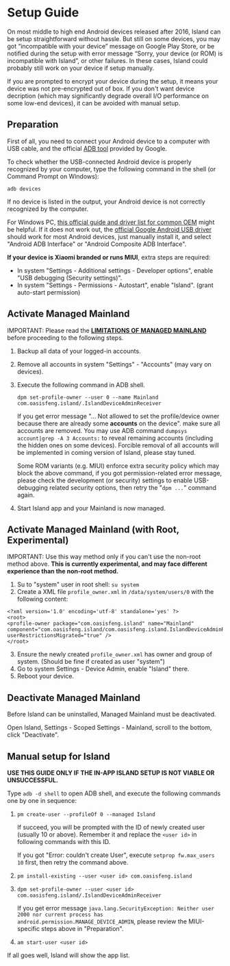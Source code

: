 Setup Guide
============

On most middle to high end Android devices released after 2016, Island can be setup straightforward without hassle. But still on some devices, you may got “incompatible with your device” message on Google Play Store, or be notified during the setup with error message “Sorry, your device (or ROM) is incompatible with Island”, or other failures. In these cases, Island could probably still work on your device if setup manually.

If you are prompted to encrypt your device during the setup, it means your device was not pre-encrypted out of box. If you don't want device decription (which may significantly degrade overall I/O performance on some low-end devices), it can be avoided with manual setup.


Preparation
------------

First of all, you need to connect your Android device to a computer with USB cable, and the official [ADB tool](https://developer.android.com/studio/releases/platform-tools.html) provided by Google.

To check whether the USB-connected Android device is properly recognized by your computer, type the following command in the shell (or Command Prompt on Windows):

`adb devices`

If no device is listed in the output, your Android device is not correctly recognized by the computer.

For Windows PC, [this official guide and driver list for common OEM](https://developer.android.com/studio/run/oem-usb.html) might be helpful. If it does not work out, the [official Google Android USB driver](http://dl.google.com/android/repository/usb_driver_r11-windows.zip) should work for most Android devices, just manually install it, and select "Android ADB Interface" or "Android Composite ADB Interface".

**If your device is Xiaomi branded or runs MIUI**, extra steps are required:

- In system "Settings - Additional settings - Developer options", enable "USB debugging (Security settings)".
- In system "Settings - Permissions - Autostart", enable "Island". (grant auto-start permission)


Activate Managed Mainland
-------------------------------------

IMPORTANT: Please read the [**LIMITATIONS OF MANAGED MAINLAND**](README.md/#managed-mainland) before proceeding to the following steps.

1. Backup all data of your logged-in accounts.

2. Remove all accounts in system "Settings" - "Accounts" (may vary on devices).

3. Execute the following command in ADB shell.

   `dpm set-profile-owner --user 0 --name Mainland com.oasisfeng.island/.IslandDeviceAdminReceiver`

   If you get error message "... Not allowed to set the profile/device owner because there are already some **accounts** on the device". make sure all accounts are removed. You may use ADB command `dumpsys account|grep -A 3 Accounts:` to reveal remaining accounts (including the hidden ones on some devices). Forcible removal of all accounts will be implemented in coming version of Island, please stay tuned.

   Some ROM variants (e.g. MIUI) enforce extra security policy which may block the above command, if you got permission-related error message, please check the development (or security) settings to enable USB-debugging related security options, then retry the "`dpm ...`" command again.

4. Start Island app and your Mainland is now managed.


Activate Managed Mainland (with Root, Experimental)
----------------------------------------------------

IMPORTANT: Use this way method only if you can't use the non-root method above. **This is currently experimental, and may face different experience than the non-root method.**

1. Su to "system" user in root shell: `su system`
2. Create a XML file `profile_owner.xml` in `/data/system/users/0` with the following content:
```
<?xml version='1.0' encoding='utf-8' standalone='yes' ?>
<root>
<profile-owner package="com.oasisfeng.island" name="Mainland" component="com.oasisfeng.island/com.oasisfeng.island.IslandDeviceAdminReceiver" userRestrictionsMigrated="true" />
</root>
```
3. Ensure the newly created `profile_owner.xml` has owner and group of system. (Should be fine if created as user "system")
4. Go to system Settings - Device Admin, enable "Island" there.
5. Reboot your device.


Deactivate Managed Mainland
----------------------------

Before Island can be uninstalled, Managed Mainland must be deactivated.

Open Island, Settings - Scoped Settings - Mainland, scroll to the bottom, click "Deactivate".


Manual setup for Island
------------------------

**USE THIS GUIDE ONLY IF THE IN-APP ISLAND SETUP IS NOT VIABLE OR UNSUCCESSFUL.**

Type `adb -d shell` to open ADB shell, and execute the following commands one by one in sequence:

1. `pm create-user --profileOf 0 --managed Island`

   If succeed, you will be prompted with the ID of newly created user (usually 10 or above). Remember it and replace the `<user id>` in following commands with this ID.

   If you got "Error: couldn't create User", execute `setprop fw.max_users 10` first, then retry the command above.

2. `pm install-existing --user <user id> com.oasisfeng.island`

3. `dpm set-profile-owner --user <user id> com.oasisfeng.island/.IslandDeviceAdminReceiver`

   If you get error message `java.lang.SecurityException: Neither user 2000 nor current process has android.permission.MANAGE_DEVICE_ADMIN`, please review the MIUI-specific steps above in "Preparation".

4. `am start-user <user id>`

If all goes well, Island will show the app list.
